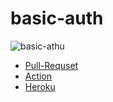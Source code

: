 # basic-auth
![basic-athu]()


* [Pull-Requset](https://github.com/MohammedAlDahleh/basic-auth/pull/6)<br>
* [Action](https://github.com/MohammedAlDahleh/basic-auth/actions)<br>
* [Heroku](https://mohammedbasic-auth.herokuapp.com/)<br>
